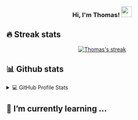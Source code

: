 <!-- ## Hi there 👋

<!-- - 🔭 I’m currently working on ...
- 🌱 I’m currently learning ...
- 👯 I’m looking to collaborate on ...
- 🤔 I’m looking for help with ...
- 💬 Ask me about ...
- 📫 How to reach me: ...
- 😄 Pronouns: ...
- ⚡ Fun fact: ...  -->

<h3 align="center">
  Hi, I'm Thomas!
  <img src="https://media.giphy.com/media/hvRJCLFzcasrR4ia7z/giphy.gif" width="28">
<br/>

## 🔥 Streak stats

<!-- GitHub Readme Streak Stats - https://github.com/DenverCoder1/github-readme-streak-stats -->
<p align="center">
  <a href="https://github.com/DenverCoder1/github-readme-streak-stats">
    <img title="🔥 Get streak stats for your profile at git.io/streak-stats" alt="Thomas's streak" src="https://github-readme-streak-stats.herokuapp.com/?user=thliang01&theme=react&hide_border=true"/>
  </a>
</p>

## 📊 Github stats

<details> 
  <summary>💻 GitHub Profile Stats</summary>
  <br/>
    <p align="center">
      <a href="https://github.com/thliang01">
      <img height="192px" src="https://github-readme-stats.vercel.app/api?username=thliang01&count_private=true&show_icons=true&include_all_commits=true&custom_title=GitHub+Stats&theme=react">
      </a>
    </p>
    <p align="center">
      <a href="https://github.com/thliang01">
      <img height="192px" src="https://github-readme-stats.vercel.app/api/top-langs/?username=thliang01&count_private=true&layout=compact&theme=react">
      </a>
   <br/>
      <b>Note:</b> Top languages is only a metric of the languages my public code consists of and doesn't reflect experience or skill level.
</a>
</details>

## 🌱 I’m currently learning ...
